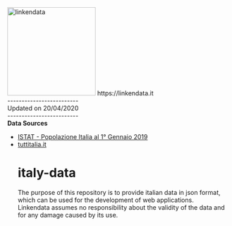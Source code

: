 <img src="https://linkendata.it/wp-content/uploads/2019/12/logo-linkendata-160.png" alt="linkendata" width="200" />
https://linkendata.it<br>
-------------------------<br>
Updated on 20/04/2020<br>
-------------------------<br>
<b>Data Sources</b> 
<ul>
<li><a href="http://dati.istat.it/Index.aspx?QueryId=18460#" target="_blank">ISTAT - Popolazione Italia al 1° Gennaio 2019 </a></li>
<li><a href="https://www.tuttitalia.it/province/" terget="_blank">tuttitalia.it</a></li>

# <b>italy-data</b><br>

The purpose of this repository is to provide italian data in json format, which can be used for the development 
of web applications.<br>
Linkendata assumes no responsibility about the validity of the data and for any damage caused by its use.<br>
